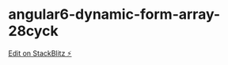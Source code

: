 # angular6-dynamic-form-array-28cyck

[Edit on StackBlitz ⚡️](https://stackblitz.com/edit/angular6-dynamic-form-array-28cyck)